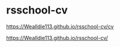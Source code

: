 # rsschool-cv

https://Wealldie113.github.io/rsschool-cv/cv

https://Wealldie113.github.io/rsschool-cv/
